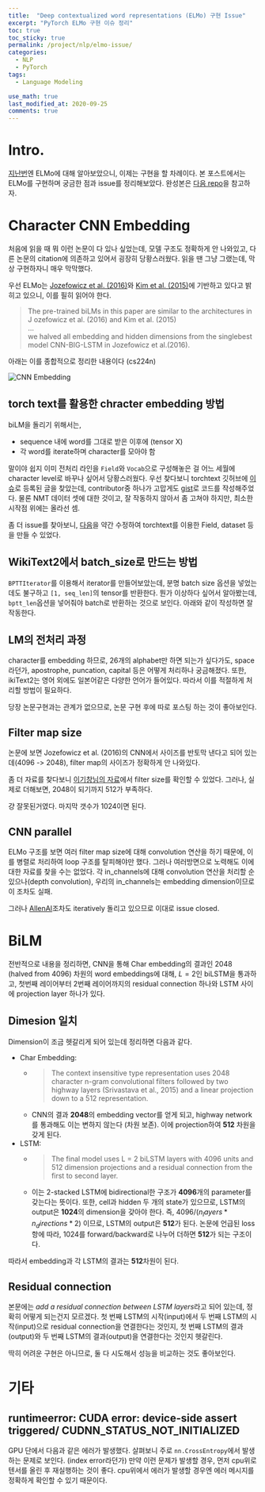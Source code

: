 ```yaml
---
title:  "Deep contextualized word representations (ELMo) 구현 Issue"
excerpt: "PyTorch ELMo 구현 이슈 정리"
toc: true
toc_sticky: true
permalink: /project/nlp/elmo-issue/
categories:
  - NLP
  - PyTorch
tags:
  - Language Modeling

use_math: true
last_modified_at: 2020-09-25
comments: true
---
```


# Intro.

[지난번](https://inhyeokyoo.github.io/nlp/ELMO-Paper/)엔 ELMo에 대해 알아보았으니, 이제는 구현을 할 차례이다.
본 포스트에서는 ELMo를 구현하며 궁금한 점과 issue를 정리해보았다. 완성본은 [다음 repo](https://github.com/InhyeokYoo/NLP/tree/master/papers/4.%20ELMo)을 참고하자.

# Character CNN Embedding

처음에 읽을 때 뭐 이런 논문이 다 있나 싶었는데, 모델 구조도 정확하게 안 나와있고, 다른 논문의 citation에 의존하고 있어서 굉장히 당황스러웠다.
읽을 땐 그냥 그랬는데, 막상 구현하자니 매우 막막했다.

우선 ELMo는 [Jozefowicz et al. (2016)](https://arxiv.org/abs/1602.02410)와 [Kim et al. (2015)](https://arxiv.org/pdf/1508.06615.pdf)에 기반하고 있다고 밝히고 있으니, 이를 필히 읽어야 한다.

> The pre-trained biLMs in this paper are similar to the  architectures in  J ozefowicz  et al. (2016) and Kim  et  al.  (2015)  
...  
we halved all embedding and hidden dimensions from the singlebest model CNN-BIG-LSTM in Jozefowicz et al.(2016).

아래는 이를 종합적으로 정리한 내용이다 (cs224n)

![CNN Embedding](https://user-images.githubusercontent.com/47516855/94338680-2b9b6800-002f-11eb-83b3-34f3f5df884d.png)

## torch text를 활용한 chracter embedding 방법

biLM을 돌리기 위해서는, 
- sequence 내에 word를 그대로 받은 이후에 (tensor X)
- 각 word를 iterate하며 character를 모아야 함

말이야 쉽지 이미 전처리 라인을 `Field`와 `Vocab`으로 구성해놓은 걸 어느 세월에 character level로 바꾸나 싶어서 당황스러웠다. 
우선 찾다보니 torchtext 깃허브에 [이슈](https://github.com/pytorch/text/issues/834)로 등록된 글을 찾았는데, contributor중 하나가 고맙게도 [gist](https://gist.github.com/akurniawan/30719686669dced49e7ced720329a616)로 코드를 작성해주었다. 물론 NMT 데이터 셋에 대한 것이고, 잘 작동하지 않아서 좀 고쳐야 하지만, 최소한 시작점 위에는 올라선 셈.

좀 더 issue를 찾아보니, [다음](https://github.com/pytorch/text/issues/444)을 약간 수정하여 torchtext를 이용한 Field, dataset 등을 만들 수 있었다.

## WikiText2에서 batch_size로 만드는 방법

`BPTTIterator`를 이용해서 iterator를 만들어보았는데, 분명 batch size 옵션을 넣었는데도 불구하고 `[1, seq_len]`의 tensor를 반환한다. 뭔가 이상하다 싶어서 알아봤는데, `bptt_len`옵션을 넣어줘야 batch로 반환하는 것으로 보인다. 아래와 같이 작성하면 잘 작동한다.

<script src="https://gist.github.com/InhyeokYoo/827545227b081452cd2345010e23aff8.js"></script>

## LM의 전처리 과정

character를 embedding 하므로, 26개의 alphabet만 하면 되는가 싶다가도, space라던가, apostrophe, puncation, capital 등은 어떻게 처리하나 궁금해졌다. 또한, ikiText2는 영어 외에도 일본어같은 다양한 언어가 들어있다. 따라서 이를 적절하게 처리할 방법이 필요하다.

당장 논문구현과는 관계가 없으므로, 논문 구현 후에 따로 포스팅 하는 것이 좋아보인다.

## Filter map size

논문에 보면 Jozefowicz et al. (2016)의 CNN에서 사이즈를 반토막 낸다고 되어 있는데(4096 -> 2048), filter map의 사이즈가 정확하게 안 나와있다.

좀 더 자료를 찾다보니 [이기창님의 자료](https://github.com/ratsgo/embedding/blob/master/models/bilm/training.py#L114)에서 filter size를 확인할 수 있었다. 
그러나, 실제로 더해보면, 2048이 되기까지 512가 부족하다.

걍 잘못된거였다. 마지막 갯수가 1024이면 된다.

## CNN parallel

ELMo 구조를 보면 여러 filter map size에 대해 convolution 연산을 하기 때문에, 이를 병렬로 처리하여 loop 구조를 탈피해야만 했다.
그러나 여러방면으로 노력해도 이에 대한 자료를 찾을 수는 없었다. 각 in_channels에 대해 convolution 연산을 처리할 순 있으나(depth convolution), 우리의 in_channels는 embedding dimension이므로 이 조차도 실패.

그러나 [AllenAI](https://github.com/allenai/allennlp/blob/master/allennlp/modules/elmo.py#L410)조차도 iteratively 돌리고 있으므로 이대로 issue closed.

# BiLM

전반적으로 내용을 정리하면, CNN을 통해 Char embedding의 결과인 2048 (halved from 4096) 차원의 word embeddings에 대해, $L=2$인 biLSTM을 통과하고, 첫번째 레이어부터 2번째 레이어까지의 residual connection 하나와 LSTM 사이에 projection layer 하나가 있다.

## Dimesion 일치

Dimension이 조금 헷갈리게 되어 있는데 정리하면 다음과 같다.

- Char Embedding:
  - > The context insensitive type representation uses 2048 character n-gram convolutional filters followed by two highway layers (Srivastava et al., 2015) and a linear projection down to a 512 representation.
  - CNN의 결과 **2048**의 embedding vector를 얻게 되고, highway network를 통과해도 이는 변하지 않는다 (차원 보존). 이에 projection하여 **512** 차원을 갖게 된다.
- LSTM:
  - > The final model uses L = 2 biLSTM layers with 4096 units and 512 dimension projections and a residual connection from the first to second layer.
  - 이는 2-stacked LSTM에 bidirectional한 구조가 **4096**개의 parameter를 갖는다는 뜻이다. 또한, cell과 hidden 두 개의 state가 있으므로, LSTM의 output은 **1024**의 dimension을 갖아야 한다. 즉, $4096 / (n_layers * n_directions * 2)$ 이므로, LSTM의 output은 **512**가 된다. 논문에 언급된 loss항에 따라, 1024를 forward/backward로 나누어 더하면 **512**가 되는 구조이다.

따라서 embedding과 각 LSTM의 결과는 **512**차원이 된다.

## Residual connection

본문에는 *add a residual connection between LSTM layers*라고 되어 있는데, 정확히 어떻게 되는건지 모르겠다. 첫 번째 LSTM의 시작(input)에서 두 번째 LSTM의 시작(input)으로 residual connection을 연결한다는 것인지, 첫 번째 LSTM의 결과(output)와 두 번째 LSTM의 결과(output)을 연결한다는 것인지 헷갈린다. 

딱히 어려운 구현은 아니므로, 둘 다 시도해서 성능을 비교하는 것도 좋아보인다.

# 기타

## runtimeerror: CUDA error: device-side assert triggered/ CUDNN_STATUS_NOT_INITIALIZED

GPU 단에서 다음과 같은 에러가 발생했다. 살펴보니 주로 `nn.CrossEntropy`에서 발생하는 문제로 보인다. (index error라던가)
만약 이런 문제가 발생할 경우, 먼저 cpu위로 텐서를 올린 후 재실행하는 것이 좋다. cpu위에서 에러가 발생할 경우엔 에러 메시지를 정확하게 확인할 수 있기 때문이다.